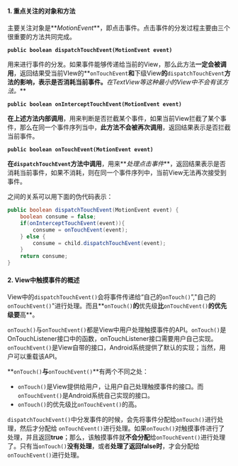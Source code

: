 #### 1. 重点关注的对象和方法

主要关注对象是**_MotionEvent_**，即点击事件。点击事件的分发过程主要由三个很重要的方法共同完成。

**`public boolean dispatchTouchEvent(MotionEvent event)`**

用来进行事件的分发。如果事件能够传递给当前的View，那么此方法**一定会被调用**，返回结果受当前VIew的**`onTouchEvent`**和**下级View**的**`dispatchTouchEvent`**方法的影响，表示是否消耗当前事件。**_在TextView等这种最小的View中不会有该方法。_**

**`public boolean onInterceptTouchEvent(MotionEvent event)`**

**在上述方法内部调用**，用来判断是否拦截某个事件，如果当前View拦截了某个事件，那么在同一个事件序列当中，**此方法不会被再次调用**，返回结果表示是否拦截当前事件。

**`public boolean onTouchEvent(MotionEvent event)`**

**在`dispatchTouchEvent`方法中调用**，用来**_处理点击事件_**，返回结果表示是否消耗当前事件，如果不消耗，则在同一个事件序列中，当前View无法再次接受到事件。

之间的关系可以用下面的伪代码表示：

```java
public boolean dispatchTouchEvent(MotionEvent event) {
	boolean consume = false;
	if(onInterceptTouchEvent(event)){
		consume = onTouchEvent(event);
    } else {
		consume = child.dispatchTouchEvent(event);
    }
	return consume;
}
```

#### 2. View中触摸事件的概述

View中的`dispatchTouchEvent()`会将事件传递给“自己的`onTouch()`”,"自己的`onTouchEvent()`"进行处理。而且**`onTouch()`**的**优先级**比**`onTouchEvent()`**的优先级要**高**。

`onTouch()`与`onTouchEvent()`都是View中用户处理触摸事件的API。`onTouch()`是OnTouchListener接口中的函数，onTouchListener接口需要用户自己实现。`onTouchEvent()`是View自带的接口，Android系统提供了默认的实现；当然，用户可以重载该API。

**`onTouch()`**与**`onTouchEvent()`**有两个不同之处：

* `onTouch()`是View提供给用户，让用户自己处理触摸事件的接口。而`onTouchEvent()`是Android系统自己实现的接口。
* `onTouch()`的优先级比`onTouchEvent()`的高。

`dispatchTouchEvent()`中分发事件的时候，会先将事件分配给`onTouch()`进行处理，然后才分配给	`onTouchEvent()`进行处理。如果`onTouch()`对触摸事件进行了处理，并且返回**true**；那么，该触摸事件就**不会分配**给`onTouchEvent()`进行处理了。只有当`onTouch()`**没有处理**，或者**处理了返回false时**，才会分配给`onTouchEvent()`进行处理。

